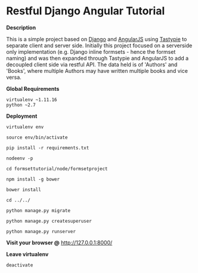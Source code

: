 # Restful Django Angular Tutorial

**Description**

This is a simple project based on [Django](https://www.djangoproject.com/) and [AngularJS](https://angularjs.org/) using [Tastypie](http://tastypieapi.org/) to separate client and server side. Initially this project focused on a serverside only implementation (e.g. Django inline formsets - hence the formset naming) and was then expanded through Tastypie and AngularJS to add a decoupled client side via restful API. The data held is of 'Authors' and 'Books', where multiple Authors may have written multiple books and vice versa.

**Global Requirements**

    virtualenv ~1.11.16
    python ~2.7

**Deployment**

    virtualenv env

    source env/bin/activate

    pip install -r requirements.txt

    nodeenv -p

    cd formsettutorial/node/formsetproject

    npm install -g bower

    bower install

    cd ../../

    python manage.py migrate

    python manage.py createsuperuser

    python manage.py runserver

**Visit your browser @** http://127.0.0.1:8000/

**Leave virtualenv**

    deactivate
